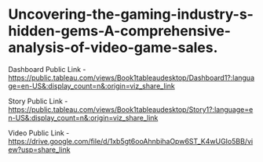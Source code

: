 # Uncovering-the-gaming-industry-s-hidden-gems-A-comprehensive-analysis-of-video-game-sales.


Dashboard Public Link - https://public.tableau.com/views/Book1tableaudesktop/Dashboard1?:language=en-US&:display_count=n&:origin=viz_share_link

Story Public Link - https://public.tableau.com/views/Book1tableaudesktop/Story1?:language=en-US&:display_count=n&:origin=viz_share_link

Video Public Link - https://drive.google.com/file/d/1xb5gt6ooAhnbihaOpw6ST_K4wUGIo5BB/view?usp=share_link
